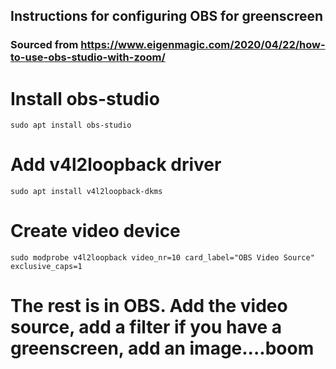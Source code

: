 ## Instructions for configuring OBS for greenscreen
### Sourced from https://www.eigenmagic.com/2020/04/22/how-to-use-obs-studio-with-zoom/

# Install obs-studio
```
sudo apt install obs-studio
```

# Add v4l2loopback driver
```
sudo apt install v4l2loopback-dkms
```

# Create video device
```
sudo modprobe v4l2loopback video_nr=10 card_label="OBS Video Source" exclusive_caps=1
```

# The rest is in OBS. Add the video source, add a filter if you have a greenscreen, add an image....boom